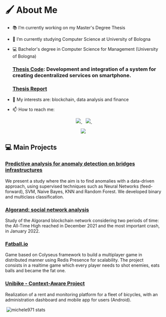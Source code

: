 #  🖌 About Me

- 📚 I’m currently working on my Master's Degree Thesis


- 🌱 I’m currently studying Computer Science at University of Bologna 


- 💻 Bachelor's degree in Computer Science for Management (University of Bologna)
  ### [Thesis Code](https://gitlab.com/BonnyBay/progettotesi): Development and integration of a system for creating decentralized services on smartphone.
  ### [Thesis Report](https://amslaurea.unibo.it/22167/)

- 📖 My interests are: blockchain, data analysis and finance

- 📫 How to reach me:
<p align='center'>
  </a>&nbsp;&nbsp;
   <a href="https://twitter.com/michele_bonini">
     <img src="https://img.shields.io/badge/twitter-%231DA1F2.svg?&style=for-the-badge&logo=twitter&logoColor=white&countColor=%232ea44f" />
  </a>&nbsp;&nbsp;
  <a href="https://www.linkedin.com/in/michele-bonini-4769021b6/">
     <img src="https://img.shields.io/badge/linkedin-%230077B5.svg?&style=for-the-badge&logo=linkedin&logoColor=white" />
  </a>&nbsp;&nbsp;
</p>



<p align="center">
  <a href="#">
      <img src="https://estruyf-github.azurewebsites.net/api/VisitorHit?user=Michele971&repo=Michele971&countColor=%237B1E7A" />
   </a>
</p>

## 💻 Main Projects

### [Predictive analysis for anomaly detection on bridges infrastructures](https://gitlab.com/BonnyBay/bridges-sensors)

We present a study where the aim is to find anomalies with a data-driven approach, using supervised techniques such as Neural Networks (feed-forward), SVM, Naive Bayes, KNN and Random Forest.
We developed binary and multiclass classification.


### [Algorand: social network analysis](https://gitlab.com/BonnyBay/snaproject)

Study of the Algorand blockchain network considering two periods of time: the All-Time High reached in December 2021 and the most important crash, in January 2022.

### [Fatball.io](https://gitlab.com/BonnyBay/fatball)

Game based on Colyseus framework to build a multiplayer game in distributed manner using Redis Presence for scalability. The project consists in a realtime game which every player needs to shot enemies, eats balls and became the fat one. 

### [Unibike - Context-Aware Project](https://gitlab.com/BonnyBay/sca-project)

Realization of a rent and monitoring platform for a fleet of bicycles, with an administration dashboard and mobile app for users (Android).

<p>&nbsp;<img align="center" src="https://github-readme-stats.vercel.app/api?username=michele971&show_icons=true&locale=en" alt="michele971 stats" /></p>

